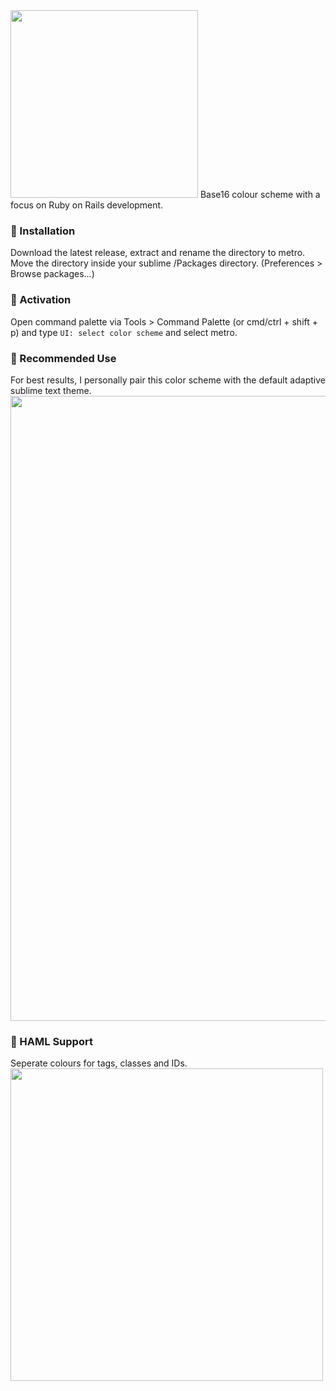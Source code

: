 <img src="https://user-images.githubusercontent.com/25507937/109042845-90371d80-76c8-11eb-92e2-dee107060cfc.png" width="300">
Base16 colour scheme with a focus on Ruby on Rails development.

### 🚀 Installation ###
Download the latest release, extract and rename the directory to metro.
Move the directory inside your sublime /Packages directory. (Preferences > Browse packages...)

### 🎯 Activation ###
Open command palette via Tools > Command Palette (or cmd/ctrl + shift + p) and type `UI: select color scheme` and select metro.

### 💎 Recommended Use ###
For best results, I personally pair this color scheme with the default adaptive sublime text theme.
<img src="https://user-images.githubusercontent.com/25507937/109141610-d4243400-7755-11eb-9d88-d31400300d91.png" width="1000">

### 🦾 HAML Support ###
Seperate colours for tags, classes and IDs.<br/>
<img src="https://user-images.githubusercontent.com/25507937/109142895-5103dd80-7757-11eb-8d03-287560f296f6.png" width="500">


